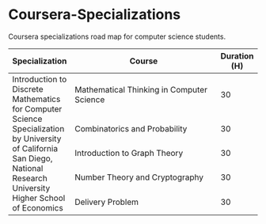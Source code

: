 # Coursera-Specializations
Coursera specializations road map for computer science students.

<table border="0" width="100%">
	<col style="width:20%">
	<col style="width:70%">
	<col style="width:10%">
	<thead>
    	<tr>
            <th>Specialization</th>
            <th>Course</th>
            <th>Duration (H)</th>
	    </tr>
  	</thead>
	<tbody>
	    <tr>
			<td rowspan=5>Introduction to Discrete Mathematics for Computer Science Specialization by University of California San Diego, National Research University Higher School of Economics
            </td>
            <td>Mathematical Thinking in Computer Science</td>      <td>30</td>
    	</tr>
    	<tr>
            <td>Combinatorics and Probability</td>                  <td>30</td>
    	</tr>
    	<tr>
            <td>Introduction to Graph Theory</td>                   <td>30</td>
    	</tr>
    	<tr>
            <td>Number Theory and Cryptography</td>                 <td>30</td>
    	</tr>
    	<tr>
            <td>Delivery Problem</td>                               <td>30</td>
    	</tr>
  </tbody>
</table>
